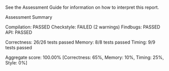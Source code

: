 See the Assessment Guide for information on how to interpret this report.

Assessment Summary

Compilation:  PASSED
Checkstyle:   FAILED (2 warnings)
Findbugs:     PASSED
API:          PASSED

Correctness:  26/26 tests passed
Memory:       8/8 tests passed
Timing:       9/9 tests passed

Aggregate score: 100.00% [Correctness: 65%, Memory: 10%, Timing: 25%, Style: 0%]
